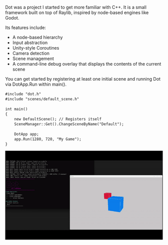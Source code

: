 Dot was a project I started to get more familiar with C++. It is a small framework built on top of Raylib, inspired by node-based engines like Godot. 

Its features include:
- A node-based hierarchy
- Input abstraction
- Unity-style Coroutines
- Camera detection
- Scene management
- A command-line debug overlay that displays the contents of the current scene

You can get started by registering at least one initial scene and running Dot via DotApp.Run within main().

```
#include "dot.h"
#include "scenes/default_scene.h"

int main()
{
    new DefaultScene(); // Registers itself
    SceneManager::Get().ChangeSceneByName("Default");

    DotApp app;
    app.Run(1280, 720, "My Game");
}
```

![Demo GIF](assets/demo.gif)
